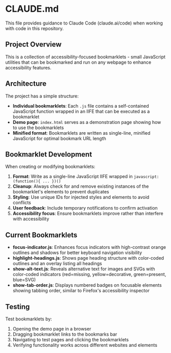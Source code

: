 # CLAUDE.md

This file provides guidance to Claude Code (claude.ai/code) when working with code in this repository.

## Project Overview

This is a collection of accessibility-focused bookmarklets - small JavaScript utilities that can be bookmarked and run on any webpage to enhance accessibility features.

## Architecture

The project has a simple structure:
- **Individual bookmarklets**: Each `.js` file contains a self-contained JavaScript function wrapped in an IIFE that can be executed as a bookmarklet
- **Demo page**: `index.html` serves as a demonstration page showing how to use the bookmarklets
- **Minified format**: Bookmarklets are written as single-line, minified JavaScript for optimal bookmark URL length

## Bookmarklet Development

When creating or modifying bookmarklets:

1. **Format**: Write as a single-line JavaScript IIFE wrapped in `javascript:(function(){ ... })()`
2. **Cleanup**: Always check for and remove existing instances of the bookmarklet's elements to prevent duplicates
3. **Styling**: Use unique IDs for injected styles and elements to avoid conflicts
4. **User feedback**: Include temporary notifications to confirm activation
5. **Accessibility focus**: Ensure bookmarklets improve rather than interfere with accessibility

## Current Bookmarklets

- **focus-indicator.js**: Enhances focus indicators with high-contrast orange outlines and shadows for better keyboard navigation visibility
- **highlight-headings.js**: Shows page heading structure with color-coded outlines and an overlay listing all headings
- **show-alt-text.js**: Reveals alternative text for images and SVGs with color-coded indicators (red=missing, yellow=decorative, green=present, blue=SVG)
- **show-tab-order.js**: Displays numbered badges on focusable elements showing tabbing order, similar to Firefox's accessibility inspector

## Testing

Test bookmarklets by:
1. Opening the demo page in a browser
2. Dragging bookmarklet links to the bookmarks bar
3. Navigating to test pages and clicking the bookmarklets
4. Verifying functionality works across different websites and elements
